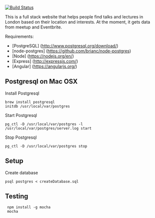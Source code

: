 [![Build Status](https://travis-ci.org/PaulinaStypinska/talks-and-lectures-app.svg)](https://travis-ci.org/PaulinaStypinska/talks-and-lectures-app)

This is a full stack website that helps people find talks and lectures in London based on their location and interests. At the moment, it gets data from meetup and Eventbrite.

Requirements:

- [PostgreSQL] (http://www.postgresql.org/download/)
- [node-postgres] (https://github.com/brianc/node-postgres)
- [Node] (https://nodejs.org/en/)
- [Express] (http://expressjs.com/)
- [Angular] (https://angularjs.org/)


Postgresql on Mac OSX
-----------------------

Install Postgresql

    brew install postgresql
    initdb /usr/local/var/postgres

Start Postgresql

    pg_ctl -D /usr/local/var/postgres -l /usr/local/var/postgres/server.log start
    
Stop Postgresql

    pg_ctl -D /usr/local/var/postgres stop

Setup
-----
    
Create database

    psql postgres < createDatabase.sql 
    
Testing
-------
     npm install -g mocha
     mocha


